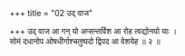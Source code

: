 +++
title = "02 उद् वाज"

+++
उद् वाज आ गन् यो अप्सन्तर्विश आ रोह त्वद्योनयो याः ।  
सोमं दधानोप ओषधीर्गाश्चतुष्पदो द्विपद आ वेशयेह ॥ २ ॥